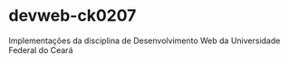 # devweb-ck0207
Implementações da disciplina de Desenvolvimento Web da Universidade Federal do Ceará

